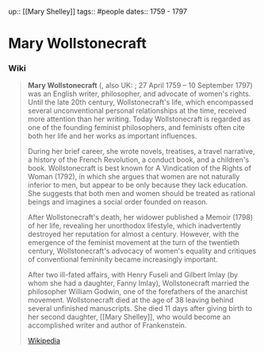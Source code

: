 up:: [[Mary Shelley]]
tags:: #people
dates::  1759 - 1797

# Mary Wollstonecraft


### Wiki
> **Mary Wollstonecraft** (, also UK: ; 27 April 1759 – 10 September 1797) was an English writer, philosopher, and advocate of women's rights. Until the late 20th century, Wollstonecraft's life, which encompassed several unconventional personal relationships at the time, received more attention than her writing. Today Wollstonecraft is regarded as one of the founding feminist philosophers, and feminists often cite both her life and her works as important influences.
>
> During her brief career, she wrote novels, treatises, a travel narrative, a history of the French Revolution, a conduct book, and a children's book. Wollstonecraft is best known for A Vindication of the Rights of Woman (1792), in which she argues that women are not naturally inferior to men, but appear to be only because they lack education. She suggests that both men and women should be treated as rational beings and imagines a social order founded on reason.
>
> After Wollstonecraft's death, her widower published a Memoir (1798) of her life, revealing her unorthodox lifestyle, which inadvertently destroyed her reputation for almost a century. However, with the emergence of the feminist movement at the turn of the twentieth century, Wollstonecraft's advocacy of women's equality and critiques of conventional femininity became increasingly important.
>
> After two ill-fated affairs, with Henry Fuseli and Gilbert Imlay (by whom she had a daughter, Fanny Imlay), Wollstonecraft married the philosopher William Godwin, one of the forefathers of the anarchist movement. Wollstonecraft died at the age of 38 leaving behind several unfinished manuscripts. She died 11 days after giving birth to her second daughter, [[Mary Shelley]], who would become an accomplished writer and author of Frankenstein.
>
> [Wikipedia](https://en.wikipedia.org/wiki/Mary%20Wollstonecraft)